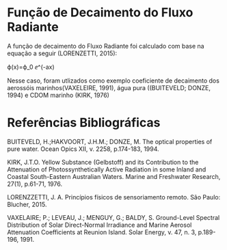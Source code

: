 # Função de Decaimento do Fluxo Radiante

A função de decaimento do Fluxo Radiante foi calculado com base na equação a seguir (LORENZETTI, 2015):

ϕ(x)=ϕ_0 ⅇ^(-ax)

Nesse caso, foram utlizados como exemplo coeficiente de decaimento dos aerossóis marinhos(VAXELEIRE, 1991), água pura ((BUITEVELD; DONZE, 1994) e CDOM marinho (KIRK, 1976)


# Referências Bibliográficas
BUITEVELD, H.;HAKVOORT, J.H.M.; DONZE, M. The optical properties of pure water. Ocean Opics XII, v. 2258, p.174-183, 1994.

KIRK, J.T.O. Yellow Substance (Gelbstoff) and its Contribution to the Attenuation of Photossynthetically Active Radiation in some Inland and Coastal South-Eastern Australian Waters. Marine and Freshwater Research, 27(1), p.61-71, 1976.

LORENZZETTI, J. A. Princípios físicos de sensoriamento remoto. São Paulo: Blucher, 2015.

VAXELAIRE; P.; LEVEAU, J.; MENGUY, G.; BALDY, S. Ground-Level Spectral Distribution of Solar Direct-Normal Irradiance and Marine Aerosol Attenuation Coefficients at Reunion Island. Solar Energy, v. 47, n. 3, p.189-196, 1991.
